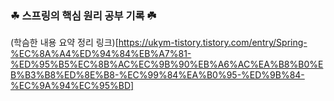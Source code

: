 ### ☘ 스프링의 핵심 원리 공부 기록 ☘️
(학슴한 내용 요약 정리 링크)[https://ukym-tistory.tistory.com/entry/Spring-%EC%8A%A4%ED%94%84%EB%A7%81-%ED%95%B5%EC%8B%AC%EC%9B%90%EB%A6%AC%EA%B8%B0%EB%B3%B8%ED%8E%B8-%EC%99%84%EA%B0%95-%ED%9B%84-%EC%9A%94%EC%95%BD]
